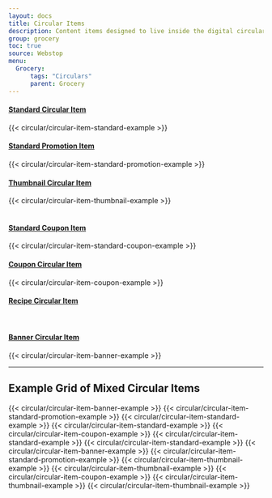 ```yaml
---
layout: docs
title: Circular Items
description: Content items designed to live inside the digital circular.
group: grocery
toc: true
source: Webstop
menu: 
  Grocery:
      tags: "Circulars"
      parent: Grocery
---
```




<div class="wsg-example">
  <div class="row">
    <div class="col">
      <h4 class="text-center">
        <a href="/docs/3.0/grocery/circulars/standard-circular-item">
          Standard Circular Item
        </a>
      </h4>
      {{< circular/circular-item-standard-example >}}
    </div>
    <div class="col">
      <h4 class="text-center">
        <a href="/docs/3.0/grocery/circulars/standard-promotion-item">
          Standard Promotion Item
        </a>
      </h4>
      {{< circular/circular-item-standard-promotion-example >}}
    </div>
    <div class="col">
      <h4 class="text-center">
        <a href="/docs/3.0/grocery/circulars/Thumbnail-circular-item">
          Thumbnail Circular Item
        </a>
      </h4>
      {{< circular/circular-item-thumbnail-example >}}
    </div>
  </div>


  
  <br>

  <div class="row">
    <div class="col">
      <h4 class="text-center">
        <a href="/docs/3.0/grocery/circulars/standard-coupon-item">
          Standard Coupon Item
        </a>
      </h4>
      {{< circular/circular-item-standard-coupon-example >}}
    </div>
    <div class="col">
      <h4 class="text-center">
        <a href="/docs/3.0/grocery/circulars/coupon-item">
          Coupon Circular Item
        </a>
      </h4>
      {{< circular/circular-item-coupon-example >}}
    </div>
    <div class="col">
      <h4 class="text-center">
        <a href="/docs/3.0/grocery/circulars/recipe-item">
          Recipe Circular Item
        </a>
      </h4>
    </div>
  </div>

  <br>
  
  <div class="row">
    <div class="col">
      <h4 class="text-center">
        <a href="/docs/3.0/grocery/circulars/banner-item">
          Banner Circular Item
        </a>
      </h4>
      {{< circular/circular-item-banner-example >}}
    </div>
  </div>
</div>


---

## Example Grid of Mixed Circular Items

<div class="wsg-example">
  <div class="row">
    {{< circular/circular-item-banner-example >}}
    {{< circular/circular-item-standard-promotion-example >}}
    {{< circular/circular-item-standard-example >}}
    {{< circular/circular-item-standard-example >}}
    {{< circular/circular-item-coupon-example >}}
    {{< circular/circular-item-standard-example >}}
    {{< circular/circular-item-standard-example >}}
    {{< circular/circular-item-banner-example >}}
    {{< circular/circular-item-standard-promotion-example >}}
    {{< circular/circular-item-thumbnail-example >}}
    {{< circular/circular-item-thumbnail-example >}}
    {{< circular/circular-item-coupon-example >}}
    {{< circular/circular-item-thumbnail-example >}}
    {{< circular/circular-item-thumbnail-example >}}

  </div>
</div>
